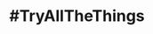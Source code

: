 # #TryAllTheThings

<!--
We build futuristic tooling for today's applications!

- [Checkout cool "concept cars" for the modern web](https://github.com/webqit/webqit)
- [Join or follow the conversation on Github](https://github.com/webqit/webqit/discussions)
-->
